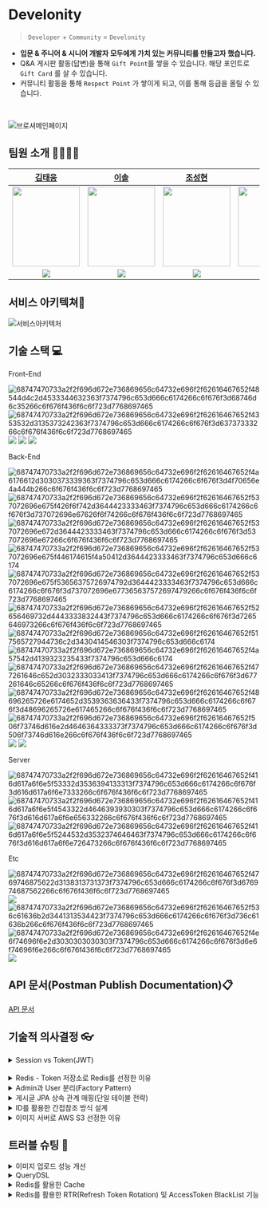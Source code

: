 # Develonity
> `Developer` + `Community` = `Develonity` 
>
- **입문 & 주니어 & 시니어 개발자 모두에게 가치 있는 커뮤니티를 만들고자 했습니다.**
- Q&A 게시판 활동(답변)을 통해 `Gift Point`를 쌓을 수 있습니다. 해당 포인트로 `Gift Card` 를 살 수 있습니다.
- 커뮤니티 활동을 통해 `Respect Point` 가 쌓이게 되고, 이를 통해 등급을 올릴 수 있습니다.

<br>

![브로셔메인페이지](https://user-images.githubusercontent.com/116135174/224562613-25b15240-4157-4a6c-a908-69a7a942bf95.PNG)

팀원 소개 👨‍👩‍👧‍👦
---



| [김태웅](https://github.com/ultramancode) | [이솔](https://github.com/LEESOLL) | [조성현](https://github.com/dangddoong) | [배지호](https://github.com/2Luda) | [송성원](https://github.com/SungWonSong) |
| :---:| :---: | :---: | :---: | :---: |
| <img src="https://taewoong-test.s3.ap-northeast-2.amazonaws.com/pp/KakaoTalk_20230313_164601238_01.jpg" width="135" height="160"> | <img src="https://taewoong-test.s3.ap-northeast-2.amazonaws.com/pp/KakaoTalk_20230313_163720357.jpg" width="135" height="160">  | <img src="https://taewoong-test.s3.ap-northeast-2.amazonaws.com/pp/KakaoTalk_20230313_163501658.jpg" width="135" height="160"> | <img src="https://taewoong-test.s3.ap-northeast-2.amazonaws.com/pp/KakaoTalk_20230313_164603334.jpg" width="135" height="160"> | <img src="https://taewoong-test.s3.ap-northeast-2.amazonaws.com/pp/KakaoTalk_20230313_163841527.jpg" width="135" height="160"> |
| [<img src="https://img.shields.io/badge/GitHub-181717?style=flat&logo=GitHub&logoColor=white">](https://github.com/ultramancode) | [<img src="https://img.shields.io/badge/GitHub-181717?style=flat&logo=GitHub&logoColor=white">](https://github.com/LEESOLL) | [<img src="https://img.shields.io/badge/GitHub-181717?style=flat&logo=GitHub&logoColor=white">](https://github.com/dangddoong) | [<img src="https://img.shields.io/badge/GitHub-181717?style=flat&logo=GitHub&logoColor=white">](https://github.com/2Luda) | [<img src="https://img.shields.io/badge/GitHub-181717?style=flat&logo=GitHub&logoColor=white">](https://github.com/SungWonSong) | 




서비스 아키텍쳐📖
---

![서비스아키텍처](https://user-images.githubusercontent.com/116135174/224563517-e0caea58-799d-481c-958c-0c505306c922.png)


기술 스택 💻
---
Front-End 

![68747470733a2f2f696d672e736869656c64732e696f2f62616467652f48544d4c2d4533344632363f7374796c653d666c6174266c6f676f3d68746d6c35266c6f676f436f6c6f723d7768697465](https://user-images.githubusercontent.com/116135174/224563690-49f7978a-08cc-444e-b68d-25f8f3dca096.svg)
![68747470733a2f2f696d672e736869656c64732e696f2f62616467652f4353532d3135373242363f7374796c653d666c6174266c6f676f3d63737333266c6f676f436f6c6f723d7768697465](https://user-images.githubusercontent.com/116135174/224563708-a893b2d2-3a9f-437c-90f9-2fb1e4b5d59c.svg)
<img src="https://img.shields.io/badge/Visual Studio-5C2D91?style=flat&logo=Visual Studio&logoColor=white">
<img src="https://img.shields.io/badge/jQuery-0769AD?style=flat&logo=jQuery&logoColor=white">
<img src="https://img.shields.io/badge/JavaScript-F7DF1E?style=flat&logo=JavaScript&logoColor=white">

Back-End 

![68747470733a2f2f696d672e736869656c64732e696f2f62616467652f4a6176612d3030373339363f7374796c653d666c6174266c6f676f3d4f70656e4a444b266c6f676f436f6c6f723d7768697465](https://user-images.githubusercontent.com/116135174/224563807-67c19880-4cf0-4dff-864e-8c0b5e334d26.svg)
![68747470733a2f2f696d672e736869656c64732e696f2f62616467652f537072696e675f426f6f742d3644423333463f7374796c653d666c6174266c6f676f3d737072696e67626f6f74266c6f676f436f6c6f723d7768697465](https://user-images.githubusercontent.com/116135174/224563810-e6bf9887-21e0-4335-b363-4a06d47ff332.svg)
![68747470733a2f2f696d672e736869656c64732e696f2f62616467652f537072696e672d3644423333463f7374796c653d666c6174266c6f676f3d537072696e67266c6f676f436f6c6f723d7768697465](https://user-images.githubusercontent.com/116135174/224563819-60e7b43b-41d8-48c4-9ff5-8d920274f05e.svg)
![68747470733a2f2f696d672e736869656c64732e696f2f62616467652f537072696e675f446174615f4a50412d3644423333463f7374796c653d666c6174](https://user-images.githubusercontent.com/116135174/224563822-34f5705d-1a3a-40c2-92cb-53476f64019f.svg)
![68747470733a2f2f696d672e736869656c64732e696f2f62616467652f537072696e675f53656375726974792d3644423333463f7374796c653d666c6174266c6f676f3d737072696e677365637572697479266c6f676f436f6c6f723d7768697465](https://user-images.githubusercontent.com/116135174/224563832-48210ac1-d1a8-4712-8f58-d2bbeab82e0a.svg)
![68747470733a2f2f696d672e736869656c64732e696f2f62616467652f52656469732d4443333832443f7374796c653d666c6174266c6f676f3d7265646973266c6f676f436f6c6f723d7768697465](https://user-images.githubusercontent.com/116135174/224563838-7056f1cc-45dd-4468-8f62-a28f93c0bc7c.svg)
![68747470733a2f2f696d672e736869656c64732e696f2f62616467652f517565727944736c2d3430414546303f7374796c653d666c6174](https://user-images.githubusercontent.com/116135174/224563844-c776b411-7082-4d18-ac10-16f81ebffbe9.svg)
![68747470733a2f2f696d672e736869656c64732e696f2f62616467652f4a57542d4139323235433f7374796c653d666c6174](https://user-images.githubusercontent.com/116135174/224563850-b63732e7-71f6-4f82-89d5-f8bddc791feb.svg)
![68747470733a2f2f696d672e736869656c64732e696f2f62616467652f477261646c652d3032333033413f7374796c653d666c6174266c6f676f3d677261646c65266c6f676f436f6c6f723d7768697465](https://user-images.githubusercontent.com/116135174/224563860-f3344686-f5e5-472a-88d1-2f47a136a82a.svg)
![68747470733a2f2f696d672e736869656c64732e696f2f62616467652f48696265726e6174652d3539363636433f7374796c653d666c6174266c6f676f3d48696265726e617465266c6f676f436f6c6f723d7768697465](https://user-images.githubusercontent.com/116135174/224563866-331e0ce4-ee26-444c-9660-89ca9d191dab.svg)
![68747470733a2f2f696d672e736869656c64732e696f2f62616467652f506f73746d616e2d4646364333373f7374796c653d666c6174266c6f676f3d506f73746d616e266c6f676f436f6c6f723d7768697465](https://user-images.githubusercontent.com/116135174/224563871-9ccb51f3-1be2-45d0-ab1f-e4d792e049dd.svg)
<img src="https://img.shields.io/badge/JUnit5-25A162?style=flat&logo=JUnit5&logoColor=white">
<img src="https://img.shields.io/badge/MySQL-4479A1?style=flat&logo=MySQL&logoColor=white">

Server 

![68747470733a2f2f696d672e736869656c64732e696f2f62616467652f416d617a6f6e5f53332d3536394133313f7374796c653d666c6174266c6f676f3d616d617a6f6e7333266c6f676f436f6c6f723d7768697465](https://user-images.githubusercontent.com/116135174/224563965-0407b444-b4dc-4fcd-8060-5c0cac870f57.svg)
![68747470733a2f2f696d672e736869656c64732e696f2f62616467652f416d617a6f6e5f4543322d4646393930303f7374796c653d666c6174266c6f676f3d616d617a6f6e656332266c6f676f436f6c6f723d7768697465](https://user-images.githubusercontent.com/116135174/224563977-98fc9d8d-1820-4881-aa81-e593585c570f.svg)
![68747470733a2f2f696d672e736869656c64732e696f2f62616467652f416d617a6f6e5f5244532d3532374646463f7374796c653d666c6174266c6f676f3d616d617a6f6e726473266c6f676f436f6c6f723d7768697465](https://user-images.githubusercontent.com/116135174/224565820-02995aae-65b8-4bdb-ad84-06500f32741d.svg)


Etc

![68747470733a2f2f696d672e736869656c64732e696f2f62616467652f4769746875622d3138313731373f7374796c653d666c6174266c6f676f3d676974687562266c6f676f436f6c6f723d7768697465](https://user-images.githubusercontent.com/116135174/224564009-4100e123-0818-44f8-acba-bc5d0540d66c.svg)
<img src="https://img.shields.io/badge/GitHub Actions-2088FF?style=flat&logo=GitHub Actions&logoColor=white">
![68747470733a2f2f696d672e736869656c64732e696f2f62616467652f536c61636b2d3441313534423f7374796c653d666c6174266c6f676f3d736c61636b266c6f676f436f6c6f723d7768697465](https://user-images.githubusercontent.com/116135174/224564017-f1c15951-64d8-4352-866a-12ca984e6424.svg)
![68747470733a2f2f696d672e736869656c64732e696f2f62616467652f4e6f74696f6e2d3030303030303f7374796c653d666c6174266c6f676f3d6e6f74696f6e266c6f676f436f6c6f723d7768697465](https://user-images.githubusercontent.com/116135174/224564022-db759b69-a20d-4ec6-9bdb-7fa96bf36d69.svg)
<img src="https://img.shields.io/badge/Jira-0052CC?style=flat&logo=Jira&logoColor=white">

API 문서(Postman Publish Documentation)📋
---
[API 문서](https://documenter.getpostman.com/view/24836890/2s93JqRjo6#284b7458-f36f-4878-a3ce-378b21d70cbe)

기술적 의사결정 👓
---
<details>
<summary>Session vs Token(JWT)</summary>
<br>

- 보안 vs 효율&확장성
- 서비스의 특성상(커뮤니티) 보안적으로 매우 민감한 주제는 아니라고 판단<br>
- HTTP의 비상태성(Stateless)를 그대로 활용할 수 있고, 따라서 높은 확장성을 가질 수 있는 Token방식을 채택

<br>

>**문제점** <br>
>- 보안 이슈 발생
><br>

>**해결책**
>- refresh token을 도입하여 access token의 유효기간을 짧게 가져감
>- RTR(refresh token rotation)을 도입하여 refresh token 탈취 시 문제점 보완

<details><summary>➕access token과 refresh token이 모두 탈취 당했을 경우에 대한 고민🤷</summary>
<br>

📋 참고자료
- [네이버 토큰 갱신 방법[grant_type, client id를 같이 보내는 방식]](https://developers.naver.com/docs/login/devguide/devguide.md#5-1-2-%EA%B0%B1%EC%8B%A0-%ED%86%A0%ED%81%B0%EC%97%90-%EB%8C%80%ED%95%98%EC%97%AC:~:text=Authorization%3A%20Bearer%20ACCESS_TOKEN-,5.1.2%20%EA%B0%B1%EC%8B%A0%20%ED%86%A0%ED%81%B0%EC%97%90%20%EB%8C%80%ED%95%98%EC%97%AC,-%EC%A0%91%EA%B7%BC%20%ED%86%A0%ED%81%B0%EC%9D%80%20%EC%A0%91%EA%B7%BC)

- [카카오 토큰 갱신 방법](https://developers.kakao.com/docs/latest/ko/kakaologin/rest-api#refresh-%20%20%20%20%20%20%20%20%20token:~:text=%3A1234%0A%7D-,%ED%86%A0%ED%81%B0%20%EA%B0%B1%EC%8B%A0%ED%95%98%EA%B8%B0,-%EA%B8%B0%EB%B3%B8%20%EC%A0%95%EB%B3%B4)

<br>

**📌 현재 프로젝트에서 대응 가능한 방법들**<br>
- 사용자가 서비스를 지속적으로 이용중인 상황<br>
   - RTR(refresh token rotation)을 적용하고 access token의 유효시간을 30분으로 짧게 설정<br>
   - `[reissue 실패 → 재로그인 → 탈취된 refresh token 무효화]` 가능<br>
  
- 특정 상황이 발생하여 회원 다수의 token이 탈취된 경우
   - 30분여 서비스 점검 실시(access token 유효기간 만료를 위함) 및 
    `redis(refresh token 저장소)를 재가동` 하는 방법 고려. (서비스 점검기간동안 보안적인 대처도 병행)<br>
   
- 현재 계정정보 접근, 회원탈퇴 등 민감한 서비스들에는 `패스워드 재검증 로직`을 포함하고 있으므로 개인정보 유출, 금전적 피해가 발생 가능한 경우는 예방하고 있다.
</details>

</details><br>
<details>
<summary>Redis - Token 저장소로 Redis를 선정한 이유</summary><br><br>

>- Key(LoginId)-Value(Refresh Token) 외의 다른 필드가 필요하지 않음
>- 인메모리 데이터 저장소이므로 빠르게 접근 가능
>- Refresh Token은 영구적으로 저장될 필요가 없으며 Redis의 TTL(Time To Live) 지정을 통해 만료 기간을 쉽게 설정 가능
>- Redis의 데이터가 날아가더라도 로그아웃되는 정도라서 덜 치명적임
>- RDB의 스냅샷 백업 기능을 활용하여 디스크 저장 가능, 추후 더욱 안정성 있는 백업 기능을 원하면 AOF 방식으로 변경 가능
>- 저장된 데이터의 개수와 무관하게 O(1) 의 수행시간을 가짐
>- 저장된 모든 token을 조회할 일이 없어, 싱글 스레드의 단점이 부각 될 상황이 없음
<br><br>

### **인메모리 데이터 저장소 중 왜 Redis를 선택했는가?(Redis vs Memcached)**

인메모리 데이터 저장소로 성능과 대중성을 갖춘 것은 **Redis**와 **Memcached**가 있음

두 저장소 중에 무엇을 사용할까 고민했고, 아래와 같은 이유로 **Redis를 선택**하게 됨

>- 문자열만 지원하는 Memcached와 달리 Redis는 문자열 및 List, Set 등의 다양한 데이터 타입을 지원해서 확장성이 큼
>- Redis는 RDB방식과 AOF 방식으로 디스크 백업 기능을 지원함
>- Redis가 더 다양한 기능을 제공하는데 성능은 Memcached와 비슷하고, 문서화된 자료도 많으며 Spring Boot에서 Redis를 위한 API를 지원함
    
    →러닝커브도 낮고, 유지 보수성 측면에서 유리하다고 판단
    
<br><br>
</details>

<details>
<summary>Admin과 User 분리(Factory Pattern)</summary><br>


**기존 방식**

- 동일한 User Entity에서 `Role Enum` 으로 Admin과 User를 구분
- 동일한 security filter와  Authentication Service를 사용

>**문제점**
><br>
>- 근본적으로 User와 Admin의 생명주기가 다름
>- User와 Admin의 역할과 그에 따른 기능들이 다름
>- User와 Admin의 인증과정을 분리할 수 없음.
><br>

>**해결**
><br>
>- Entity 및 Package 분리
>- security filter와  Authentication Service 분리
>- Authentication Service에 `팩토리 패턴` 적용하여 OCP 원칙을 지키고자 노력
</details>

<details>
<summary>게시글 JPA 상속 관계 매핑(단일 테이블 전략)</summary><br>

<br>

>**JPA는 DB와 객체를 매핑해주는 자바 진영의 ORM 기술 표준이지만 객체의 상속 관계와 정확하게 일치하는 DB모델링은 존재하지 않음**
>
>**따라서 차선책으로 상속 관계와 비교적 유사한 **슈퍼타입-서브타입** 모델링 기법으로 DB를 상속 객체에 매핑**
>
>**슈퍼타입-서브타입 논리모델을 실제 DB 물리모델로 구현하는 방법으로 3가지 전략 중 ➕단일 테이블 전략➕을 사용**
>
<br>

📌 **단일 테이블 전략의 장점**

- 조인이 필요 없으므로 조회 성능이 빠름
- 조회 쿼리가 단순<br><br>

📌 **단일 테이블의 단점**

- 하위 엔티티의 필드값은 모두 Null을 허용
- 하나의 테이블에 칼럼이 많아져 복잡<br><br>

📌 **단일 테이블 전략을** **선택한 이유**

>- 현재 게시글의 필드값을 최대한 적게 가져가는 방식을 사용 중이기 때문에
><br>테이블 칼럼 수가 적기 때문에 단일 테이블 전략을 사용하더라도 복잡해지지 않음<br>
>
>- 비록 데이터베이스에는 Null값을 허용하더라도 실제 객체가 Null값을 가지고 있는 것은 아님<br>
>
>- 만약 단일 테이블 전략이 아니라 각자 테이블을 가지는 조인 전략과 같은 방식을 사용했다면
><br>Null값은 들어가지 않지만 조회 쿼리가 복잡해지고 INSERT QUERY를 2번 실행해야 하기 때문에
><br>단일 테이블 전략을 사용하기로 결정
<br>
</details>

<details>
<summary>ID를 활용한 간접참조 방식 설계</summary><br>


>
>
>- **직접 참조** : Entity 클래스를 설계할 때 @OneToOne, @OneToMany와 같은 어노테이션을 써서 Entity 간에 연관 매핑하는 것
>
>- **간접 참조** : 객체를 직접 참조하지 않고, 식별값을 이용하는 것
>
>
<br>

📌 **직접 참조 방식의 단점**
- 의존 관계 형성
- 연관 관계 맺은 객체를 편하게 탐색할 수 있고 바뀌길 원하지 않는 참조 객체의 값이 손쉽게 바뀔 가능성 존재(직접 참조는 편한만큼 위험)
   - 예를 들어 Board Entity안에 user라는 변수가 있다면 Board를 다룰 때 User를 변경할 수 있는 가능성과 여러 실수의 가능성이 존재
   - 즉 User 라는 Entity 자체를 날것으로 가져오게 되면, Entity 가 오염이 될 수 도 있음
   <br> -> setter 를 통해서든, 도메인 서비스를 통해서든 어떤 일이 벌어질 수 있는 가능성을 열어둔 것
<br>

📌**결론**

>User Entity도 안전하게 보호가 되고, Board Entity에만 집중할 수 있는 방법으로 **간접 참조** 방식을 이용하는 것이 나을 것이라고 판단,
>
>간접 참조를 하면 의존 관계가 형성되지 않아서 추후 시스템을 확장할 때도 유리하기 때문에 
>
>**간접 참조 방식을 이용해서 설계**
<br>
</details>

<details>
<summary>이미지 서버로 AWS S3 선정한 이유</summary><br>


📌 **이미지 서버의 필요성**

>만약 스프링 서버의 멀티파트 파일로 이미지를 받아서 DB에 저장하는 방식을 이용 한다면<br>
>서버 여러대 사용 시, 특정 서버에만 이미지가 존재하게 될 수 있음<br>
>따라서 별도의 이미지 서버를 둘 필요성을 느낌



📌 **S3를 이미지 서버로 선유한 이유**

>커뮤니티 사이트처럼 서버에 많은 미디어 파일을 저장해야 하는 경우<br> 
>EC2와 EBS만을 사용해서 저장을 하게 되면 용량에 따른 과금도 부담되고 (비용적인 문제, S3는 사용한 만큼만 비용 지불)<br>
>저장소를 구축해서 관리하는 것에도 문제 존재(성능 문제)
>
>하지만 S3를 사용하면 S3 한 곳에 모든 미디어 파일을 저장할 수 있고<br>  
>비용적인 문제도 EC2와 EBS만을 사용해서 구축하는 것보다 훨씬 저렴하며<br>
>구축 후 확장이나 축소와 같은 DB를 관리하는 것에도 용이하다는 장점이 있어 사용
>
>
>> 📖 S3와 EBS 중 S3를 선택한 이유
>>
>>- S3가 더 저렴함
>>- EBS는반드시 하나의 인스턴스에서만 접근 할 수 있음
>>-> 여러 Application이 하나의 EBS에 담겨있는 데이터에 동시 접근 불가능
>>- 생성 전에 반드시 그 크기를 지정해주어야 함
>>- 신청한 용량 중, 쓰지 않는 부분에 불필요한 cost를 내야함
>>- 쌓이는 데이터가 신청한 용량을 넘어서게 되는 경우, 대용량에 새로운 volume을 신청하여 데이터를 옮기고, 기존에 volume을 반납해야하는 번거로움이 생김
>>
>>>**S3는 사용한 만큼만 비용을 지불하고, 무한대로 확장이 가능하며, EBS와는 다르게**
>>>**여러개의 Application이 동시에 접근할 수 있다는 장점이 있으므로 S3을 선택함**

<img width="1000" alt="스크린샷_2023-03-10_오후_8 19 32" src="https://user-images.githubusercontent.com/116135174/224602116-94870db8-6d7b-42aa-8860-4e5620d2945a.png">
</details>
</details>

트러블 슈팅 🎈
---
<details>
<summary>이미지 업로드 성능 개선</summary><br>

<br>

### 이미지 업로드 방법을 **Pre-signed URL 방식으로 변경(성능 개선율 : 165%)**

---

### **기존 업로드 방식(클라이언트 → 서버 → AWS S3 Bucket)**

 **:** `클라이언트`에서 서버로 파일을 전달하고 `서버`에서 `AWS S3 Bucket`에 업로드

![1](https://user-images.githubusercontent.com/116135174/232500121-be4db4f0-d79d-49d3-9064-37978b63f4d4.png)

**기존 방식의 단점**

- 파일 업로드 시,  `클라이언트`-> `서버`-> `AWS S3 Bucket` 의 파일 전달 흐름을 가짐
- 저장하지도 않을 파일들이 서버를 통해가면서 불필요한 서버 리소스 낭비가 발생
- 또한 과도한 업로드 작업이 생기면 서버에 과부하가 걸리게 되고 서버를 거쳐 가는 지연시간이 생기게 됨

→ 위 방법들의 단점을 보완하기 위해 Pre-signed URL 기능을 사용하여 성능을 개선

---

### 개선 후 **Presigned Url 방식(클라이언트 → AWS S3 Bucket)**

![2](https://user-images.githubusercontent.com/116135174/232500147-370d5f60-ef45-498b-9b58-885d9bb5b205.png)


- **PreSignedURL을 이용한 `클라이언트` -> `AWS S3 Bucket` 업로드**

- **업로드 순서**
    
    1.클라이언트가 서버한테 이미지 업로드 요청(클라이언트 → 서버)
    
    2.서버는 AWS에게 PutObject 방식의 Presigned url 발급 요청 (서버 → AWS S3)
    
    3.AWS에서 서버로 Presigned Url 발급(AWS S3 → 서버)
    
    4.서버에서 클라이언트로 Presigned Url 전달(서버 → 클라이언트)
    
    5.클라이언트가 Presigned Url 통해서 이미지 파일 업로드 (클라이언트 → AWS S3)
    

**효과**

- 서버의 역할이 파일 업로드를 처리하는 것에서 문자열을 주고받는 식으로 바뀌었기 때문에 프로세스가 훨씬 가벼워짐

---

### 실행 시간 차이

<aside>
💡 

**성능개선율 : 165%**

 : **(361 - 136) / 136 = 1.654**

* 개선 전 : 361ms
* 개선 후 : 136ms

</aside>

---

### **기존 이미지 업로드 방식(개선 전)**

![3](https://user-images.githubusercontent.com/116135174/232500187-a37f5c6d-9a09-4c98-bb7c-b4192b154d77.png)

![4](https://user-images.githubusercontent.com/116135174/232500215-74489f88-c194-4bc9-9bc0-c293e11602ab.png)



이미지 업로드 포함 글 작성 시간 -> 381 ms

이미지 업로드 포함하지 않은  글 작성 시간 -> 20 ms

**→ 기존 방식의 이미지 업로드 실행 시간 = 361 ms**

---

### PreSigned Url 이미지 업로드 방식(개선 후)

![5](https://user-images.githubusercontent.com/116135174/232500246-ccf131d0-6579-4b0d-be6a-e75734d978ae.png)

![6](https://user-images.githubusercontent.com/116135174/232500260-9722f9a8-7a7a-4a8f-8ccf-eb12640f4d4b.png)



Put PreSigned Url 요청 -> 18 ms

요청 받은 Url로 이미지 업로드 -> 118 ms

**→ PreSignued Url 방식의 이미지 업로드 실행 시간 = 136 ms**

</details>
<details>
<summary>QueryDSL</summary><br>

<br>

### QueryDSL을 활용한 검색 및 조회 기능으로 성능 개선(성능 개선율 : 160%)

---
<br>

### **기존 방식(Spring Data JPA 메소드 활용)**

![기존검색방식](https://user-images.githubusercontent.com/116135174/232498456-7b886b43-fd03-4cd9-92ab-4fa9d184d5ae.png)

- `Spring Data Jpa`를 이용해서 여러 조건의 검색 방식을 구현하기 위해서는 위와 비슷한 메소드들을 **여러 개 작성** 해줘야 하며, 그 방식도 제한적이고 쿼리 성능도 비효율적

### 개선 후 **QueryDSL 활용 방식**

![quer3](https://user-images.githubusercontent.com/116135174/232498573-366263df-1044-4daa-9970-461c8a18585c.png)
![수정방식](https://user-images.githubusercontent.com/116135174/232498617-40c31e00-a940-47e8-9ab7-43ef992e9df0.png)

<br>

- QueryDSL을 활용, 동적 쿼리를 작성해서 한 개 메소드로 여러 검색 및 정렬 조건을 구현
    - where()에 BooleanExpression을 사용해서 한 개의 메소드로 여러 검색 조건을 활용
    - OrderSpecifier를 이용하여 동적 쿼리로 여러 정렬 기능을 활용
- Projection을 사용해서 **Entity 전체를 가져오는 것이 아니라 Select 절에서 원하는 컬럼만 조회하도록 지정함**

<br>

**📌 JPQL 이 아닌 QueryDSL을 사용한 이유 :** 

 동적 쿼리 작성이 용이하며,  JPQL은 문법 오류를 컴파일 시점에서 잡아주지 않는다는 치명적 단점이 존재함

---

### **실행 시간 차이**

<aside>
💡 

**성능개선율 : 160%**

 : **(26 - 10) / 10 = 1.6**

* 개선 전 : 26ms
* 개선 후 : 10ms

</aside>

---

### 기존 JPA Repository 메소드 활용한 조회 방식

![image](https://user-images.githubusercontent.com/116135174/232498740-eb9d7851-c700-4508-aa90-2db0e1fc5ea2.png)

**실행 시간 : 26ms**


### QueryDsl 활용한 조회 방식

![imagef](https://user-images.githubusercontent.com/116135174/232498773-802817c6-0ed4-457a-91fe-e3bae7b9aa15.png)


**실행 시간 : 10ms**

</details>
<details>
<summary>Redis를 활용한 Cache</summary><br>
<br>

### Redis를 활용한 Cache기능으로 전체 유저 조회 기능 성능 개선(성능 개선율 : 200%) ###

---

<br>

![redisCache](https://user-images.githubusercontent.com/116135174/232497433-f78e73e0-1436-4ca9-921e-04ae872f9cb0.png)

### Redis Cache 사용

- 사용자가 늘어남에 따라 DB에 부하가 가해지기 시작한다.
- 이 부하를 줄이기 위해 한 번 읽어온 데이터를 저장하고 
다시 요청하는 경우 빠르게 결과 값을 받을 수 있도록 함 (캐싱)
- 가장 먼저 캐시에 데이터가 있는지 확인 → 데이터가 있으면 캐시 데이터 사용
- 데이터가 없으면 실제 DB데이터 사용 → DB데이터를 캐시에 저장

---

### **실행 시간 차이**

<aside>
💡 

**성능개선율 : 200%**

 : **(32 - 16) / 16 = 2**

* 개선 전 : 32ms
* 개선 후 : 16ms

</aside>

---
### 기존 조회 방식

![캐시전32ms](https://user-images.githubusercontent.com/116135174/232497569-6858bd78-1eb3-44b2-8872-44476b0b3e7f.png)

* 실행시간 : 32ms

### Cache 적용 후 조회 방식

![캐시후16ms](https://user-images.githubusercontent.com/116135174/232497588-321e5dd5-a03b-42ac-8a01-6fc7cfc3efe7.png)

* 실행시간 : 16ms
</details>
<details>
<summary>Redis를 활용한 RTR(Refresh Token Rotation) 및 AccessToken BlackList 기능</summary><br>

<br>

### Redis를 활용하여 Refresh**Token 저장, RTR(RefreshTokenRotation) 방식 사용 및 로그아웃 시 AccessToken을 BlackList로 저장**

---


### **기존 JWT(JSON Web Token)의 문제점**

- 한번 만들어진 토큰을 제어할 수 없고, 이를 위해 만료 시간을 짧게 하면 잦은 로그인이 필요해짐
- 토큰을 지울 수 없으므 로그아웃에 문제가 있다.

### **보완책**

- **Refresh Token 기능 추가**
    - Refresh Token을 도입하여 Access Token의 만료 시간을 짧게 해도 잦은 로그인 문제가 발생하지 않도록 함 (AccessToken 30분, RefreshToken 2주일로 설정)
    
![1](https://user-images.githubusercontent.com/116135174/232501172-24995d65-c508-4f93-a056-0c16d59d528e.png)

    

- **Refresh Token이 탈취당할 경우를 대비한 RTR(Refresh Token Rotation) 기능 추가**
    - 로그인과 리이슈 할 때마다 유효한 Refresh Token 생성, Redis에 저장 및 비교 과정 거침

![2](https://user-images.githubusercontent.com/116135174/232501190-bdfdc723-37fd-4bcd-b8b8-133e53c77c56.png)


- **Access Token을 Black List로 저장하면서 로그아웃 기능 구현**
    - 로그아웃 시, Redis에서 RefreshToken을 삭제하고, AccessToken을 Black List로 저장하여 Filter 단계에서 거름

![3](https://user-images.githubusercontent.com/116135174/232501219-a604029f-fb76-483e-88df-589924011fcc.png)


![4](https://user-images.githubusercontent.com/116135174/232501293-44790174-a0a3-4f58-b416-25a280cb391a.png)


</details>
